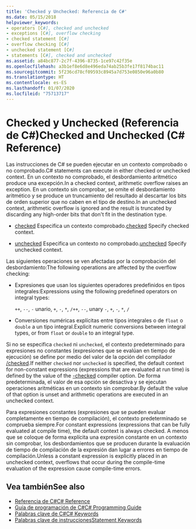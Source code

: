 ```yaml
---
title: 'Checked y Unchecked: Referencia de C#'
ms.date: 05/15/2018
helpviewer_keywords:
- operators [C#], checked and unchecked
- exceptions [C#], overflow checking
- checked statement [C#]
- overflow checking [C#]
- unchecked statement [C#]
- statements [C#], checked and unchecked
ms.assetid: a84bc877-2c7f-4396-8735-1ce97c42f35e
ms.openlocfilehash: a3b1ef8e6d8e496eda74ab25b3fe17f8174bac11
ms.sourcegitcommit: 5f236cd78cf09593c8945a7d753e0850e96a0b80
ms.translationtype: HT
ms.contentlocale: es-ES
ms.lasthandoff: 01/07/2020
ms.locfileid: "75713717"
---
```

# <a name="checked-and-unchecked-c-reference"></a><span data-ttu-id="7104d-102">Checked y Unchecked (Referencia de C#)</span><span class="sxs-lookup"><span data-stu-id="7104d-102">Checked and Unchecked (C# Reference)</span></span>
<span data-ttu-id="7104d-103">Las instrucciones de C# se pueden ejecutar en un contexto comprobado o no comprobado.</span><span class="sxs-lookup"><span data-stu-id="7104d-103">C# statements can execute in either checked or unchecked context.</span></span> <span data-ttu-id="7104d-104">En un contexto no comprobado, el desbordamiento aritmético produce una excepción.</span><span class="sxs-lookup"><span data-stu-id="7104d-104">In a checked context, arithmetic overflow raises an exception.</span></span> <span data-ttu-id="7104d-105">En un contexto sin comprobar, se omite el desbordamiento aritmético y se produce un truncamiento del resultado al descartar los bits de orden superior que no caben en el tipo de destino.</span><span class="sxs-lookup"><span data-stu-id="7104d-105">In an unchecked context, arithmetic overflow is ignored and the result is truncated by discarding any high-order bits that don't fit in the destination type.</span></span>  
  
- <span data-ttu-id="7104d-106">[checked](checked.md) Especifica un contexto comprobado.</span><span class="sxs-lookup"><span data-stu-id="7104d-106">[checked](checked.md) Specify checked context.</span></span>  
  
- <span data-ttu-id="7104d-107">[unchecked](unchecked.md) Especifica un contexto no comprobado.</span><span class="sxs-lookup"><span data-stu-id="7104d-107">[unchecked](unchecked.md) Specify unchecked context.</span></span>  
  
 <span data-ttu-id="7104d-108">Las siguientes operaciones se ven afectadas por la comprobación del desbordamiento:</span><span class="sxs-lookup"><span data-stu-id="7104d-108">The following operations are affected by the overflow checking:</span></span>  
  
- <span data-ttu-id="7104d-109">Expresiones que usan los siguientes operadores predefinidos en tipos integrales:</span><span class="sxs-lookup"><span data-stu-id="7104d-109">Expressions using the following predefined operators on integral types:</span></span>  
  
     <span data-ttu-id="7104d-110">`++`, `--`, `-` unario, `+`, `-`, `*`, `/`</span><span class="sxs-lookup"><span data-stu-id="7104d-110">`++`, `--`, unary `-`, `+`, `-`, `*`, `/`</span></span>  
  
- <span data-ttu-id="7104d-111">Conversiones numéricas explícitas entre tipos integrales o de `float` o `double` a un tipo integral.</span><span class="sxs-lookup"><span data-stu-id="7104d-111">Explicit numeric conversions between integral types, or from `float` or `double` to an integral type.</span></span>  
  
 <span data-ttu-id="7104d-112">Si no se especifica `checked` ni `unchecked`, el contexto predeterminado para expresiones no constantes (expresiones que se evalúan en tiempo de ejecución) se define por medio del valor de la opción del compilador [/checked](../compiler-options/checked-compiler-option.md).</span><span class="sxs-lookup"><span data-stu-id="7104d-112">If neither `checked` nor `unchecked` is specified, the default context for non-constant expressions (expressions that are evaluated at run time) is defined by the value of the [-checked](../compiler-options/checked-compiler-option.md) compiler option.</span></span> <span data-ttu-id="7104d-113">De forma predeterminada, el valor de esa opción se desactiva y se ejecutan operaciones aritméticas en un contexto sin comprobar.</span><span class="sxs-lookup"><span data-stu-id="7104d-113">By default the value of that option is unset and arithmetic operations are executed in an unchecked context.</span></span>
 
 <span data-ttu-id="7104d-114">Para expresiones constantes (expresiones que se pueden evaluar completamente en tiempo de compilación), el contexto predeterminado se comprueba siempre.</span><span class="sxs-lookup"><span data-stu-id="7104d-114">For constant expressions (expressions that can be fully evaluated at compile time), the default context is always checked.</span></span> <span data-ttu-id="7104d-115">A menos que se coloque de forma explícita una expresión constante en un contexto sin comprobar, los desbordamientos que se producen durante la evaluación de tiempo de compilación de la expresión dan lugar a errores en tiempo de compilación.</span><span class="sxs-lookup"><span data-stu-id="7104d-115">Unless a constant expression is explicitly placed in an unchecked context, overflows that occur during the compile-time evaluation of the expression cause compile-time errors.</span></span>
  
## <a name="see-also"></a><span data-ttu-id="7104d-116">Vea también</span><span class="sxs-lookup"><span data-stu-id="7104d-116">See also</span></span>

- [<span data-ttu-id="7104d-117">Referencia de C#</span><span class="sxs-lookup"><span data-stu-id="7104d-117">C# Reference</span></span>](../index.md)
- [<span data-ttu-id="7104d-118">Guía de programación de C#</span><span class="sxs-lookup"><span data-stu-id="7104d-118">C# Programming Guide</span></span>](../../programming-guide/index.md)
- [<span data-ttu-id="7104d-119">Palabras clave de C#</span><span class="sxs-lookup"><span data-stu-id="7104d-119">C# Keywords</span></span>](index.md)
- [<span data-ttu-id="7104d-120">Palabras clave de instrucciones</span><span class="sxs-lookup"><span data-stu-id="7104d-120">Statement Keywords</span></span>](statement-keywords.md)
